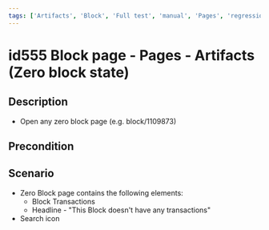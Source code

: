 ```yaml
---
tags: ['Artifacts', 'Block', 'Full test', 'manual', 'Pages', 'regression', 'Zero block', 'Active']
---
```


# id555 Block page - Pages - Artifacts (Zero block state)

## Description
  - Open any zero block page (e.g. block/1109873)

## Precondition


## Scenario
- Zero Block page contains the following elements:
    - Block Transactions
    - Headline - "This Block doesn't have any transactions"
- Search icon

